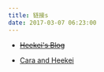 ```yaml
---
title: 链接s
date: 2017-03-07 06:23:00
---
```


*   ~~[Heekei's Blog](https://www.h-os.online)~~

*   [Cara and Heekei](https://blog.h-os.online)
